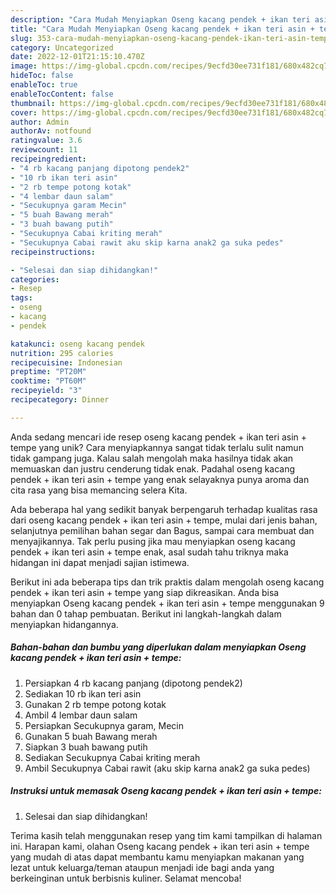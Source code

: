 ```yaml
---
description: "Cara Mudah Menyiapkan Oseng kacang pendek + ikan teri asin + tempe yang Lezat"
title: "Cara Mudah Menyiapkan Oseng kacang pendek + ikan teri asin + tempe yang Lezat"
slug: 353-cara-mudah-menyiapkan-oseng-kacang-pendek-ikan-teri-asin-tempe-yang-lezat
category: Uncategorized
date: 2022-12-01T21:15:10.470Z
image: https://img-global.cpcdn.com/recipes/9ecfd30ee731f181/680x482cq70/oseng-kacang-pendek-ikan-teri-asin-tempe-foto-resep-utama.jpg
hideToc: false
enableToc: true
enableTocContent: false
thumbnail: https://img-global.cpcdn.com/recipes/9ecfd30ee731f181/680x482cq70/oseng-kacang-pendek-ikan-teri-asin-tempe-foto-resep-utama.jpg
cover: https://img-global.cpcdn.com/recipes/9ecfd30ee731f181/680x482cq70/oseng-kacang-pendek-ikan-teri-asin-tempe-foto-resep-utama.jpg
author: Admin
authorAv: notfound
ratingvalue: 3.6
reviewcount: 11
recipeingredient:
- "4 rb kacang panjang dipotong pendek2"
- "10 rb ikan teri asin"
- "2 rb tempe potong kotak"
- "4 lembar daun salam"
- "Secukupnya garam Mecin"
- "5 buah Bawang merah"
- "3 buah bawang putih"
- "Secukupnya Cabai kriting merah"
- "Secukupnya Cabai rawit aku skip karna anak2 ga suka pedes"
recipeinstructions:

- "Selesai dan siap dihidangkan!"
categories:
- Resep
tags:
- oseng
- kacang
- pendek

katakunci: oseng kacang pendek 
nutrition: 295 calories
recipecuisine: Indonesian
preptime: "PT20M"
cooktime: "PT60M"
recipeyield: "3"
recipecategory: Dinner

---
```





Anda sedang mencari ide resep oseng kacang pendek + ikan teri asin + tempe yang unik? Cara menyiapkannya sangat tidak terlalu sulit namun tidak gampang juga. Kalau salah mengolah maka hasilnya tidak akan memuaskan dan justru cenderung tidak enak. Padahal oseng kacang pendek + ikan teri asin + tempe yang enak selayaknya punya aroma dan cita rasa yang bisa memancing selera Kita.





Ada beberapa hal yang sedikit banyak berpengaruh terhadap kualitas rasa dari oseng kacang pendek + ikan teri asin + tempe, mulai dari jenis bahan, selanjutnya pemilihan bahan segar dan Bagus, sampai cara membuat dan menyajikannya. Tak perlu pusing jika mau menyiapkan oseng kacang pendek + ikan teri asin + tempe enak,      asal sudah tahu triknya maka hidangan ini dapat menjadi sajian istimewa.





















Berikut ini ada beberapa tips dan trik praktis dalam mengolah oseng kacang pendek + ikan teri asin + tempe yang siap dikreasikan. Anda bisa menyiapkan Oseng kacang pendek + ikan teri asin + tempe menggunakan 9 bahan dan 0 tahap pembuatan. Berikut ini langkah-langkah dalam menyiapkan hidangannya.

<!--inarticleads1-->

##### Bahan-bahan dan bumbu yang diperlukan dalam menyiapkan Oseng kacang pendek + ikan teri asin + tempe:

1. Persiapkan 4 rb kacang panjang (dipotong pendek2)
1. Sediakan 10 rb ikan teri asin
1. Gunakan 2 rb tempe potong kotak
1. Ambil 4 lembar daun salam
1. Persiapkan Secukupnya garam, Mecin
1. Gunakan 5 buah Bawang merah
1. Siapkan 3 buah bawang putih
1. Sediakan Secukupnya Cabai kriting merah
1. Ambil Secukupnya Cabai rawit (aku skip karna anak2 ga suka pedes)




<!--inarticleads2-->

##### Instruksi untuk memasak Oseng kacang pendek + ikan teri asin + tempe:


1. Selesai dan siap dihidangkan!



Terima kasih telah menggunakan resep yang tim kami tampilkan di halaman ini. Harapan kami, olahan Oseng kacang pendek + ikan teri asin + tempe yang mudah di atas dapat membantu kamu menyiapkan makanan yang lezat untuk keluarga/teman ataupun menjadi ide bagi anda yang berkeinginan untuk berbisnis kuliner. Selamat mencoba!

